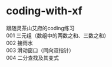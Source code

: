 # coding-with-xf
跟随灵茶山艾府的coding练习  
001 三元组（数组中的两数之和、三数之和）  
002 接雨水  
003 滑动窗口（同向双指针）  
004 二分查找及其变式  
